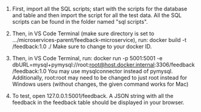 1. First, import all the SQL scripts; start with the scripts for the database and table and then import the script for all the test data. All the SQL scripts can be found in the folder named "sql scripts".

2. Then, in VS Code Terminal (make sure directory is set to .../microservices-parent/feedback-microservice), run: 
    docker build -t <dockerid>/feedback:1.0 ./ 
Make sure to change <dockerid> to your docker ID.

3. Then, in VS Code Terminal, run:
    docker run -p 5001:5001 -e dbURL=mysql+pymysql://root:root@host.docker.internal:3306/feedback <dockerid>/feedback:1.0
You may use mysqlconnector instead of pymysql. Additionally, root:root may need to be changed to just root instead for Windows users (without changes, the given command works for Mac)

4. To test, open 127.0.0.1:5001/feedback. A JSON string with all the feedback in the feedback table should be displayed in your browser.